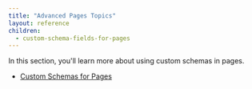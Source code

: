 ```yaml
---
title: "Advanced Pages Topics"
layout: reference
children:
  - custom-schema-fields-for-pages
---
```


In this section, you'll learn more about using custom schemas in pages.

* [Custom Schemas for Pages](/tutorials/advanced-development/advanced-pages-topics/custom-schema-fields-for-pages.md)
